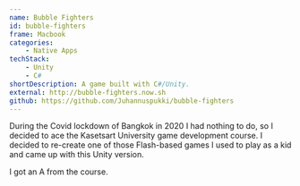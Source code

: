 ```yaml
---
name: Bubble Fighters
id: bubble-fighters
frame: Macbook
categories:
    - Native Apps
techStack:
    - Unity
    - C#
shortDescription: A game built with C#/Unity.
external: http://bubble-fighters.now.sh
github: https://github.com/Juhannuspukki/bubble-fighters
---
```


During the Covid lockdown of Bangkok in 2020 I had nothing to do, so I decided to ace the
Kasetsart University game development course. I decided to re-create one of
those Flash-based games I used to play as a kid and came up with this Unity
version.

I got an A from the course.